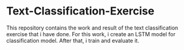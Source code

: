 # Text-Classification-Exercise
This repository contains the work and result of the text classification exercise that i have done. For this work, i create an LSTM model for classification model. After that, i train and evaluate it.
